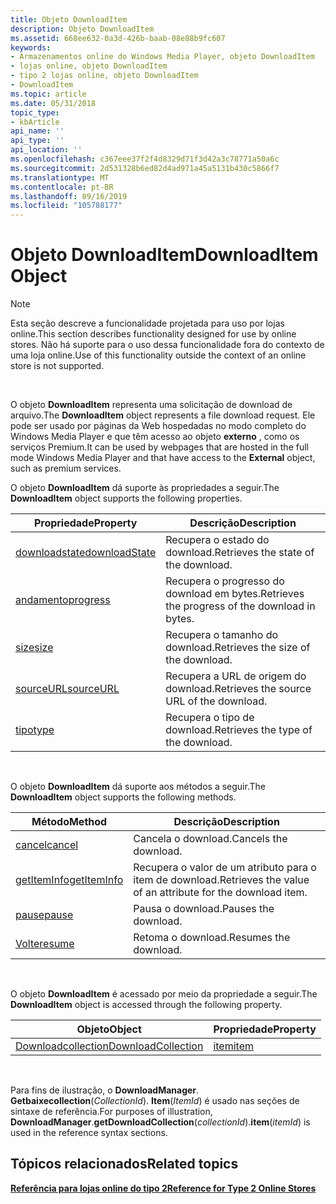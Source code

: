 ```yaml
---
title: Objeto DownloadItem
description: Objeto DownloadItem
ms.assetid: 668ee632-0a3d-426b-baab-08e88b9fc607
keywords:
- Armazenamentos online do Windows Media Player, objeto DownloadItem
- lojas online, objeto DownloadItem
- tipo 2 lojas online, objeto DownloadItem
- DownloadItem
ms.topic: article
ms.date: 05/31/2018
topic_type:
- kbArticle
api_name: ''
api_type: ''
api_location: ''
ms.openlocfilehash: c367eee37f2f4d8329d71f3d42a3c78771a50a6c
ms.sourcegitcommit: 2d531328b6ed82d4ad971a45a5131b430c5866f7
ms.translationtype: MT
ms.contentlocale: pt-BR
ms.lasthandoff: 09/16/2019
ms.locfileid: "105788177"
---
```

# <a name="downloaditem-object"></a><span data-ttu-id="12cd4-107">Objeto DownloadItem</span><span class="sxs-lookup"><span data-stu-id="12cd4-107">DownloadItem Object</span></span>

> [!Note]  
> <span data-ttu-id="12cd4-108">Esta seção descreve a funcionalidade projetada para uso por lojas online.</span><span class="sxs-lookup"><span data-stu-id="12cd4-108">This section describes functionality designed for use by online stores.</span></span> <span data-ttu-id="12cd4-109">Não há suporte para o uso dessa funcionalidade fora do contexto de uma loja online.</span><span class="sxs-lookup"><span data-stu-id="12cd4-109">Use of this functionality outside the context of an online store is not supported.</span></span>

 

<span data-ttu-id="12cd4-110">O objeto **DownloadItem** representa uma solicitação de download de arquivo.</span><span class="sxs-lookup"><span data-stu-id="12cd4-110">The **DownloadItem** object represents a file download request.</span></span> <span data-ttu-id="12cd4-111">Ele pode ser usado por páginas da Web hospedadas no modo completo do Windows Media Player e que têm acesso ao objeto **externo** , como os serviços Premium.</span><span class="sxs-lookup"><span data-stu-id="12cd4-111">It can be used by webpages that are hosted in the full mode Windows Media Player and that have access to the **External** object, such as premium services.</span></span>

<span data-ttu-id="12cd4-112">O objeto **DownloadItem** dá suporte às propriedades a seguir.</span><span class="sxs-lookup"><span data-stu-id="12cd4-112">The **DownloadItem** object supports the following properties.</span></span>



| <span data-ttu-id="12cd4-113">Propriedade</span><span class="sxs-lookup"><span data-stu-id="12cd4-113">Property</span></span>                                        | <span data-ttu-id="12cd4-114">Descrição</span><span class="sxs-lookup"><span data-stu-id="12cd4-114">Description</span></span>                                      |
|-------------------------------------------------|--------------------------------------------------|
| [<span data-ttu-id="12cd4-115">downloadstate</span><span class="sxs-lookup"><span data-stu-id="12cd4-115">downloadState</span></span>](downloaditem-downloadstate.md) | <span data-ttu-id="12cd4-116">Recupera o estado do download.</span><span class="sxs-lookup"><span data-stu-id="12cd4-116">Retrieves the state of the download.</span></span>             |
| [<span data-ttu-id="12cd4-117">andamento</span><span class="sxs-lookup"><span data-stu-id="12cd4-117">progress</span></span>](downloaditem-progress.md)           | <span data-ttu-id="12cd4-118">Recupera o progresso do download em bytes.</span><span class="sxs-lookup"><span data-stu-id="12cd4-118">Retrieves the progress of the download in bytes.</span></span> |
| [<span data-ttu-id="12cd4-119">size</span><span class="sxs-lookup"><span data-stu-id="12cd4-119">size</span></span>](downloaditem-size.md)                   | <span data-ttu-id="12cd4-120">Recupera o tamanho do download.</span><span class="sxs-lookup"><span data-stu-id="12cd4-120">Retrieves the size of the download.</span></span>              |
| [<span data-ttu-id="12cd4-121">sourceURL</span><span class="sxs-lookup"><span data-stu-id="12cd4-121">sourceURL</span></span>](downloaditem-sourceurl.md)         | <span data-ttu-id="12cd4-122">Recupera a URL de origem do download.</span><span class="sxs-lookup"><span data-stu-id="12cd4-122">Retrieves the source URL of the download.</span></span>        |
| [<span data-ttu-id="12cd4-123">tipo</span><span class="sxs-lookup"><span data-stu-id="12cd4-123">type</span></span>](downloaditem-type.md)                   | <span data-ttu-id="12cd4-124">Recupera o tipo de download.</span><span class="sxs-lookup"><span data-stu-id="12cd4-124">Retrieves the type of the download.</span></span>              |



 

<span data-ttu-id="12cd4-125">O objeto **DownloadItem** dá suporte aos métodos a seguir.</span><span class="sxs-lookup"><span data-stu-id="12cd4-125">The **DownloadItem** object supports the following methods.</span></span>



| <span data-ttu-id="12cd4-126">Método</span><span class="sxs-lookup"><span data-stu-id="12cd4-126">Method</span></span>                                      | <span data-ttu-id="12cd4-127">Descrição</span><span class="sxs-lookup"><span data-stu-id="12cd4-127">Description</span></span>                                                |
|---------------------------------------------|------------------------------------------------------------|
| [<span data-ttu-id="12cd4-128">cancel</span><span class="sxs-lookup"><span data-stu-id="12cd4-128">cancel</span></span>](downloaditem-cancel.md)           | <span data-ttu-id="12cd4-129">Cancela o download.</span><span class="sxs-lookup"><span data-stu-id="12cd4-129">Cancels the download.</span></span>                                      |
| [<span data-ttu-id="12cd4-130">getItemInfo</span><span class="sxs-lookup"><span data-stu-id="12cd4-130">getItemInfo</span></span>](downloaditem-getiteminfo.md) | <span data-ttu-id="12cd4-131">Recupera o valor de um atributo para o item de download.</span><span class="sxs-lookup"><span data-stu-id="12cd4-131">Retrieves the value of an attribute for the download item.</span></span> |
| [<span data-ttu-id="12cd4-132">pause</span><span class="sxs-lookup"><span data-stu-id="12cd4-132">pause</span></span>](downloaditem-pause.md)             | <span data-ttu-id="12cd4-133">Pausa o download.</span><span class="sxs-lookup"><span data-stu-id="12cd4-133">Pauses the download.</span></span>                                       |
| [<span data-ttu-id="12cd4-134">Volte</span><span class="sxs-lookup"><span data-stu-id="12cd4-134">resume</span></span>](downloaditem-resume.md)           | <span data-ttu-id="12cd4-135">Retoma o download.</span><span class="sxs-lookup"><span data-stu-id="12cd4-135">Resumes the download.</span></span>                                      |



 

<span data-ttu-id="12cd4-136">O objeto **DownloadItem** é acessado por meio da propriedade a seguir.</span><span class="sxs-lookup"><span data-stu-id="12cd4-136">The **DownloadItem** object is accessed through the following property.</span></span>



| <span data-ttu-id="12cd4-137">Objeto</span><span class="sxs-lookup"><span data-stu-id="12cd4-137">Object</span></span>                                              | <span data-ttu-id="12cd4-138">Propriedade</span><span class="sxs-lookup"><span data-stu-id="12cd4-138">Property</span></span>                            |
|-----------------------------------------------------|-------------------------------------|
| [<span data-ttu-id="12cd4-139">Downloadcollection</span><span class="sxs-lookup"><span data-stu-id="12cd4-139">DownloadCollection</span></span>](downloadcollection-object.md) | [<span data-ttu-id="12cd4-140">item</span><span class="sxs-lookup"><span data-stu-id="12cd4-140">item</span></span>](downloadcollection-item.md) |



 

<span data-ttu-id="12cd4-141">Para fins de ilustração, o **DownloadManager**. **Getbaixecollection**(*CollectionId*). **Item**(*ItemId*) é usado nas seções de sintaxe de referência.</span><span class="sxs-lookup"><span data-stu-id="12cd4-141">For purposes of illustration, **DownloadManager**.**getDownloadCollection**(*collectionId*).**item**(*itemId*) is used in the reference syntax sections.</span></span>

## <a name="related-topics"></a><span data-ttu-id="12cd4-142">Tópicos relacionados</span><span class="sxs-lookup"><span data-stu-id="12cd4-142">Related topics</span></span>

<dl> <dt>

[<span data-ttu-id="12cd4-143">**Referência para lojas online do tipo 2**</span><span class="sxs-lookup"><span data-stu-id="12cd4-143">**Reference for Type 2 Online Stores**</span></span>](reference-for-type-2-online-stores.md)
</dt> </dl>

 

 




